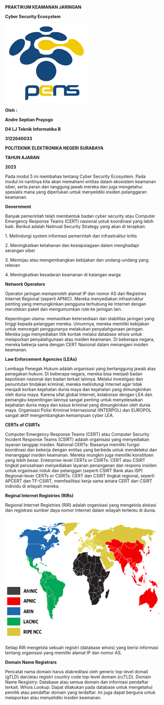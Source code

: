 **PRAKTIKUM KEAMANAN JARINGAN**

**Cyber Security Ecosystem**

<img src="./media/image1.png" style="width:2.83472in;height:2.69583in"
alt="Hasil gambar untuk logo pens png HD" />

**Oleh :**

**Andre Septian Prayogo**

**D4 LJ Teknik Informatika B**

**3122640033**

**POLITEKNIK ELEKTRONIKA NEGERI SURABAYA**

**TAHUN AJARAN**

**2023**

Pada modul 5 ini membahas tentang Cyber Security Ecosystem. Pada modul
ini nantinya kita akan memahami entitas dalam ekosistem keamanan siber,
serta peran dan tanggung jawab mereka dan juga mengetahui spesialis mana
yang diperlukan untuk menyelidiki insiden pelanggaran keamanan.

**Government**

Banyak pemerintah telah membentuk badan cyber security atau Computer
Emergency Response Teams (CERT) nasional untuk koordinasi yang lebih
baik. Berikut adalah Natinoal Security Strategy yang akan di terapkan:

1\. Melindungi system informasi pemerintah dan infrastruktur kritis

2\. Meningkatkan ketahanan dan kesiapsiagaan dalam menghadapi serangan
siber

3\. Meninjau atau mengembangkan kebijakan dan undang-undang yang relevan

4\. Meningkatkan kesadaran keamanan di kalangan warga

**Network Operators**

Operator jaringan memperoleh alamat IP dan nomor AS dari Registries
Internet Regional (seperti APNIC). Mereka menyediakan infrastruktur
penting yang memungkinkan pengguna terhubung ke Internet dengan
merutekan paket dan mengumumkan rute ke jaringan lain.

Kepentingan utama: memastikan ketersediaan dan stabilitas jaringan yang
tinggi kepada pelanggan mereka. Umumnya, mereka memiliki kebijakan untuk
mencegah penggunanya melakukan penyalahgunaan jaringan. Mereka juga
menyediakan titik kontak melalui database whois untuk melaporkan
penyalahgunaan atau insiden keamanan. Di beberapa negara, mereka bekerja
sama dengan CERT Nasional dalam menangani insiden keamanan.

**Law Enforcement Agencies (LEAs)**

Lembaga Penegak Hukum adalah organisasi yang bertanggung jawab atas
penegakan hukum. Di beberapa negara, mereka bisa menjadi badan
kepolisian nasional dan badan terkait lainnya. Melalui investigasi dan
penuntutan tindakan kriminal, mereka melindungi Internet agar tidak
menjadi korban kejahatan dunia maya dan kejahatan yang dimungkinkan oleh
dunia maya. Karena sifat global Internet, kolaborasi dengan LEA dan
pemangku kepentingan lainnya sangat penting untuk menyelesaikan
kejahatan dunia maya dan kasus kriminal yang dimungkinkan oleh dunia
maya. Organisasi Polisi Kriminal Internasional (INTERPOL) dan EUROPOL
sangat aktif mengembangkan kemampuan cyber LEA.

**CERTs of CSIRTs**

Computer Emergency Response Teams (CERT) atau Computer Security Incident
Response Teams (CSIRT) adalah organisasi yang menyediakan layanan
tanggap insiden. National CERTs: Biasanya memiliki fungsi koordinasi dan
bekerja dengan entitas yang berbeda untuk mendeteksi dan menanggapi
insiden keamanan. Mereka mungkin juga memiliki konstituen yang lebih
besar. Enterprise-level CERTs or CSIRTs: CERT atau CSIRT tingkat
perusahaan menyediakan layanan penanganan dan respons insiden untuk
organisasi induk dan pelanggan (seperti CSIRT Bank atau ISP)
Regional-lever CERTs or CSIRTs: CERT dan CSIRT tingkat regional, seperti
APCERT dan TF-CSIRT, memfasilitasi kerja sama antara CERT dan CSIRT
individu di wilayah mereka.

**Reginal Internet Registries (RIRs)**

Regional Internet Registries (RIR) adalah organisasi yang mengelola
alokasi dan registrasi sumber daya nomor Internet dalam wilayah tertentu
di dunia.

<img src="./media/image2.png"
style="width:6.26806in;height:4.18542in" />

Setiap RIR mengelola sebuah registri (database whois) yang berisi
informasi tentang organisasi yang memiliki alamat IP dan nomor AS.

**Domain Name Registrars**

Pencatat nama domain harus diakreditasi oleh generic top-level domail
(gTLD) dan/atau registri country code top-level domain (ccTLD). Domain
Name Resgistry: Database atau semua domain dan informasi pendaftar
terkait. Whois Lookup: Dapat dilakukan pada database untuk mengetahui
pemilik atau pendaftar domain yang terdaftar. Ini juga dapat berguna
untuk melaporkan atau menyelidiki insiden keamanan.
